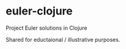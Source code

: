 euler-clojure
=============

Project Euler solutions in Clojure

Shared for eductaional / illustrative purposes.